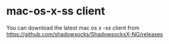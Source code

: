 # mac-os-x-ss client
You can download the latest mac os x -ss client from https://github.com/shadowsocks/ShadowsocksX-NG/releases
